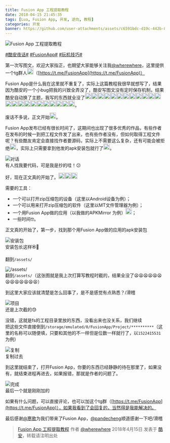 ```yaml
---
title: Fusion App 工程提取教程
date: 2018-04-15 21:45:35
tags: [Lua, Fusion App, 开发, 逆向, 教程]
categories: 开发
banner: https://github.com/user-attachments/assets/c6591bdc-d19c-442b-8dce-285965051026
---
```

![Fusion App 工程提取教程](https://github.com/user-attachments/assets/c6591bdc-d19c-442b-8dce-285965051026)

<style>
  img.emoji {
    height: 20px;
    width: 20px;
    margin-bottom: -4px !important;
    display: unset;
  }
</style>

[#酷安夜话#](https://www.coolapk.com/t/酷安夜话) [#FusionApp#](https://www.coolapk.com/t/FusionApp) [#玩机技巧#](https://www.coolapk.com/t/玩机技巧)

第一次写图文，欢迎大家指正，也期望大家能够关注我[@wherewhere](https://www.coolapk.com/u/wherewhere)，这里提供一个tg群人<img class="emoji" src="https://coolapk-uwp.github.io/Coolapk-Lite/CoolapkLite/CoolapkLite/Assets/Emoji/(滑稽).png" alt="滑稽" />（[https://t.me/FusionApp](https://t.me/FusionApp)）

Fusion App是什么我在这里就不重复了，实际上这篇教程我很早就想写了，结果因为酷安的一个小bug把我的兴致全弄没了，酷安写图文没有定时保存机制，结果酷安自动换了主题，我写的东西就全没了<img class="emoji" src="https://coolapk-uwp.github.io/Coolapk-Lite/CoolapkLite/CoolapkLite/Assets/Emoji/(阴险).png" alt="阴险" /><img class="emoji" src="https://coolapk-uwp.github.io/Coolapk-Lite/CoolapkLite/CoolapkLite/Assets/Emoji/(阴险).png" alt="阴险" /><img class="emoji" src="https://coolapk-uwp.github.io/Coolapk-Lite/CoolapkLite/CoolapkLite/Assets/Emoji/(阴险).png" alt="阴险" /><img class="emoji" src="https://coolapk-uwp.github.io/Coolapk-Lite/CoolapkLite/CoolapkLite/Assets/Emoji/(阴险).png" alt="阴险" /><img class="emoji" src="https://coolapk-uwp.github.io/Coolapk-Lite/CoolapkLite/CoolapkLite/Assets/Emoji/(泪).png" alt="泪" /><img class="emoji" src="https://coolapk-uwp.github.io/Coolapk-Lite/CoolapkLite/CoolapkLite/Assets/Emoji/(泪).png" alt="泪" /><img class="emoji" src="https://coolapk-uwp.github.io/Coolapk-Lite/CoolapkLite/CoolapkLite/Assets/Emoji/(泪).png" alt="泪" /><img class="emoji" src="https://coolapk-uwp.github.io/Coolapk-Lite/CoolapkLite/CoolapkLite/Assets/Emoji/(泪).png" alt="泪" /><img class="emoji" src="https://coolapk-uwp.github.io/Coolapk-Lite/CoolapkLite/CoolapkLite/Assets/Emoji/(泪).png" alt="泪" /><img class="emoji" src="https://coolapk-uwp.github.io/Coolapk-Lite/CoolapkLite/CoolapkLite/Assets/Emoji/(泪).png" alt="泪" /><img class="emoji" src="https://coolapk-uwp.github.io/Coolapk-Lite/CoolapkLite/CoolapkLite/Assets/Emoji/(泪).png" alt="泪" /><img class="emoji" src="https://coolapk-uwp.github.io/Coolapk-Lite/CoolapkLite/CoolapkLite/Assets/Emoji/(泪).png" alt="泪" /><img class="emoji" src="https://coolapk-uwp.github.io/Coolapk-Lite/CoolapkLite/CoolapkLite/Assets/Emoji/(泪).png" alt="泪" /><img class="emoji" src="https://coolapk-uwp.github.io/Coolapk-Lite/CoolapkLite/CoolapkLite/Assets/Emoji/(泪).png" alt="泪" /><img class="emoji" src="https://coolapk-uwp.github.io/Coolapk-Lite/CoolapkLite/CoolapkLite/Assets/Emoji/(泪).png" alt="泪" /><img class="emoji" src="https://coolapk-uwp.github.io/Coolapk-Lite/CoolapkLite/CoolapkLite/Assets/Emoji/(泪).png" alt="泪" /><img class="emoji" src="https://coolapk-uwp.github.io/Coolapk-Lite/CoolapkLite/CoolapkLite/Assets/Emoji/(泪).png" alt="泪" /><img class="emoji" src="https://coolapk-uwp.github.io/Coolapk-Lite/CoolapkLite/CoolapkLite/Assets/Emoji/(泪).png" alt="泪" /><img class="emoji" src="https://coolapk-uwp.github.io/Coolapk-Lite/CoolapkLite/CoolapkLite/Assets/Emoji/(泪).png" alt="泪" /><img class="emoji" src="https://coolapk-uwp.github.io/Coolapk-Lite/CoolapkLite/CoolapkLite/Assets/Emoji/(泪).png" alt="泪" /><img class="emoji" src="https://coolapk-uwp.github.io/Coolapk-Lite/CoolapkLite/CoolapkLite/Assets/Emoji/(泪).png" alt="泪" /><img class="emoji" src="https://coolapk-uwp.github.io/Coolapk-Lite/CoolapkLite/CoolapkLite/Assets/Emoji/(泪).png" alt="泪" /><img class="emoji" src="https://coolapk-uwp.github.io/Coolapk-Lite/CoolapkLite/CoolapkLite/Assets/Emoji/(泪).png" alt="泪" />。

废话不多说，正文开始<img class="emoji" src="https://coolapk-uwp.github.io/Coolapk-Lite/CoolapkLite/CoolapkLite/Assets/Emoji/(流汗滑稽).png" alt="流汗滑稽" />。

Fusion App发布已经有很长时间了，这期间也出现了很多优秀的作品，有些作者在发布的时候一到把工程文件发了出来，也有些作者没有，但如何取得工程文件呢？有些酷友肯定会直接找作者要源码，实际上不需要这么复杂，还有可能会被拒绝<img class="emoji" src="https://coolapk-uwp.github.io/Coolapk-Lite/CoolapkLite/CoolapkLite/Assets/Emoji/(流汗滑稽).png" alt="流汗滑稽" />，实际上只需要拿到他发的apk安装包就行了<img class="emoji" src="https://coolapk-uwp.github.io/Coolapk-Lite/CoolapkLite/CoolapkLite/Assets/Emoji/[doge原谅ta].png" alt="doge原谅ta" />。<!--more-->

<img src="https://github.com/user-attachments/assets/9ed46191-15f3-49dd-bcd3-cedcf3e4c419" alt="对话" />
<figcaption>有人找我要代码，可是我是抄的哇！😕</figcaption>

好，现在正文真的开始了。<img class="emoji" src="https://coolapk-uwp.github.io/Coolapk-Lite/CoolapkLite/CoolapkLite/Assets/Emoji/(稽滑).png" alt="稽滑" /><img class="emoji" src="https://coolapk-uwp.github.io/Coolapk-Lite/CoolapkLite/CoolapkLite/Assets/Emoji/(斗鸡眼滑稽).png" alt="斗鸡眼滑稽" /><img class="emoji" src="https://coolapk-uwp.github.io/Coolapk-Lite/CoolapkLite/CoolapkLite/Assets/Emoji/(滑稽).png" alt="滑稽" /></p>

需要的工具：

- 一个可以打开zip压缩包的设备（这里以Android设备为例）；
- 一个可以用来打开zip压缩包的软件（这里以MT文件管理器为例）；
- 一个用Fusion App做的应用（以我做的APKMirror 为例）<img class="emoji" src="https://coolapk-uwp.github.io/Coolapk-Lite/CoolapkLite/CoolapkLite/Assets/Emoji/(流汗滑稽).png" alt="流汗滑稽" />；
- 一些时间🤓。

正文真的开始了，第一步，找到那个用Fusion App做的应用的apk安装包

<img src="https://github.com/user-attachments/assets/8ee40f4e-653d-42bd-ba28-0f7df0ad3b56" alt="安装包" />
<figcaption>安装包长这样🏵️🐔</figcaption>

翻到`/assets/`

<img src="https://github.com/user-attachments/assets/4519c036-6ae0-466d-82e7-be078fe2bd6c" alt="/assets/" />
<figcaption>翻到<code>/assets/</code>（这张图就是我上次打算写教程时截的，结果全没了😫😫😫😫😫😫😫😫😫😫😫😫😫）</figcaption>

到这里大家应该就清楚是怎么回事了，是不是感觉有点熟悉？/滑稽

<img src="https://github.com/user-attachments/assets/c9b17f27-97b8-479f-b462-25ed803b0c7e" alt="项目" />
<figcaption>还是上次截的😓</figcaption>

没错，这就是fs的工程目录里放的东西，没看出来也没关系，我们继续  
把这些文件直接倒到`/storage/emulated/0/FusionApp/Project/**********`（这里的名称可以随便填，只要和其他的不一样但是位数一样就行了，以`1522415531`为例）

<img src="https://github.com/user-attachments/assets/3eb0200d-ee78-482c-a404-4c5417741877" alt="复制" />
<figcaption>复制过去</figcaption>

到这里就结束了，打开Fusion App，你要的东西已经静静的待在那里了，如果没有，就结束进程再进去，如果报错，那就是作者的问题了。

<img src="https://github.com/user-attachments/assets/c3438d2a-2ece-4ab1-bec4-2f1a8713113e" alt="完成" />
<figcaption>最后一个就是刚刚加的</figcaption>

如果有什么问题，可以直接评论，也可以加这个tg群（[https://t.me/FusionApp](https://t.me/FusionApp)），如果我看到了会回复的，当然得是我能解决的。

最后感谢[@寒歌](https://www.coolapk.com/u/寒歌)为我们带来了Fusion App，[@pandecheng](https://www.coolapk.com/u/pandecheng)顺道感谢一下吧/滑稽

> [Fusion App 工程提取教程](https://www.coolapk.com/feed/6170506?shareKey=MzQzMzNiNDgxOWRkNjYzMTI0MWU) 作者 [@wherewhere](https://www.coolapk.com/u/wherewhere) 2018年4月15日 发表于 [酷安](https://www.coolapk.com "Coolapk")，转载请注明出处
